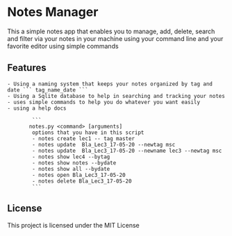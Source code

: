 # Notes Manager

This a simple notes app that enables you to manage, add, delete, search and filter via your notes in your machine using your command line and your favorite editor using simple commands 

## Features
    - Using a naming system that keeps your notes organized by tag and date ``` tag_name_date ```
    - Using a Sqlite database to help in searching and tracking your notes
    - uses simple commands to help you do whatever you want easily 
    - using a help docs

            ```
           notes.py <command> [arguments]
            options that you have in this script 
            - notes create lec1 -- tag master 
            - notes update  Bla_Lec3_17-05-20 --newtag msc
            - notes update  Bla_Lec3_17-05-20 --newname lec3 --newtag msc
            - notes show lec4 --bytag
            - notes show notes --bydate
            - notes show all --bydate
            - notes open Bla_Lec3_17-05-20
            - notes delete Bla_Lec3_17-05-20
            ```


## License

This project is licensed under the MIT License 
#
